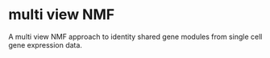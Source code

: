 # multi view NMF

A multi view NMF approach to identity shared gene modules from single cell gene expression data.

